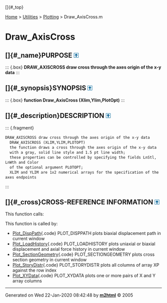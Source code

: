 []{#_top}

<div>

[Home](../../FEDEASLab.html) \> [Utilities](../FEDEASLab.html) \>
[Plotting](FEDEASLab.html) \> Draw_AxisCross.m

</div>

# Draw_AxisCross

## []{#_name}PURPOSE [![\^](../../up.png)](#_top)

::: {.box}
**DRAW_AXISCROSS draw cross through the axes origin of the x-y data**
:::

## []{#_synopsis}SYNOPSIS [![\^](../../up.png)](#_top)

::: {.box}
**function Draw_AxisCross (Xlim,Ylim,PlotOpt)**
:::

## []{#_description}DESCRIPTION [![\^](../../up.png)](#_top)

::: {.fragment}
``` {.comment}
DRAW_AXISCROSS draw cross through the axes origin of the x-y data
  DRAW_AXISCROSS (XLIM,YLIM,PLOTOPT)
  the function draws a cross through the axes origin of the x-y data
  with a gray, solid line style and 1.5 pt line width;
  these properties can be controlled by specifying the fields LnStl, LnWth and Color
  of the optional argument PLOTOPT;
  XLIM and YLIM are 1x2 numerical arrays for the specification of the axes endpoints
```
:::

## []{#_cross}CROSS-REFERENCE INFORMATION [![\^](../../up.png)](#_top)

This function calls:

This function is called by:

-   [Plot_DispPath](Plot_DispPath.html "function AxHndl = Plot_DispPath (DspHst,PlotOpt)"){.code}
    PLOT_DISPPATH plots biaxial displacement path in current window
-   [Plot_LoadHistory](Plot_LoadHistory.html "function AxHndl = Plot_LoadHistory(DspHst,FrcHst,PlotOpt)"){.code}
    PLOT_LOADHISTORY plots uniaxial or biaxial displacement and axial
    force history in current window
-   [Plot_SectionGeometry](Plot_SectionGeometry.html "function Plot_SectionGeometry (SecData,PlotOpt)"){.code}
    PLOT_SECTIONGEOMETRY plots cross section geometry in current window
-   [Plot_StoryDistr](Plot_StoryDistr.html "function AxHndl = Plot_StoryDistr (Xp,PlotOpt)"){.code}
    PLOT_STORYDISTR plots all columns of array XP against the row index
-   [Plot_XYData](Plot_XYData.html "function AxHndl = Plot_XYData (Xp,Yp,PlotOpt)"){.code}
    PLOT_XYDATA plots one or more pairs of X and Y array columns

------------------------------------------------------------------------

Generated on Wed 22-Jan-2020 08:42:48 by
**[m2html](http://www.artefact.tk/software/matlab/m2html/ "Matlab Documentation in HTML")**
© 2005
